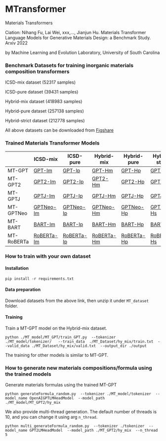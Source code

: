 # MTransformer
Materials Transformers

Ciation: Nihang Fu, Lai Wei, xxx,..., Jianjun Hu.  Materials Transformer Language Models for Generative Materials Design: a Benchmark Study. Arxiv 2022

by Machine Learning and Evolution Laboratory, University of South Carolina


### Benchmark Datasets for training inorganic materials composition transformers

ICSD-mix dataset (52317 samples)

ICSD-pure dataset (39431 samples)

Hybrid-mix dataset (418983 samples)

Hybrid-pure dataset (257138 samples)

Hybrid-strict dataset (212778 samples)

All above datasets can be downloaded from [Figshare](https://figshare.com/account/projects/142139/articles/20122796)

### Trained Materials Transformer Models

|         | ICSD-mix     | ICSD-pure | Hybrid-mix | Hybrid-pure | Hybrid-strict |
|---------|--------------|-----------|------------|-------------|---------------|
| MT-GPT     | [GPT-Im]() |[GPT-Ip]() |[GPT-Hm]() | [GPT-Hp]() | [GPT-Hs]()|
| MT-GPT2    | [GPT2-Im]() |[GPT2-Ip]() |[GPT2-Hm]() | [GPT2-Hp]() | [GPT2-Hs]()|
| MT-GPTJ    | [GPTJ-Im]() |[GPTJ-Ip]() |[GPTJ-Hm]() | [GPTJ-Hp]() | [GPTJ-Hs]()|
| MT-GPTNeo  | [GPTNeo-Im]() |[GPTNeo-Ip]() |[GPTNeo-Hm]() | [GPTNeo-Hp]() | [GPTNeo-Hs]()|
| MT-BART    | [BART-Im]() |[BART-Ip]() |[BART-Hm]() | [BART-Hp]() | [BART-Hs]()|
| MT-RoBERTa | [RoBERTa-Im]() |[RoBERTa-Ip]()|[RoBERTa-Hm]() | [RoBERTa-Hp]() | [RoBERTa-Hs]()|


### How to train with your own dataset

#### Installation
```
pip install -r requirements.txt
```

#### Data preparation
Download datasets from the above link, then unzip it under `MT_dataset` folder.

#### Training

Train a MT-GPT model on the Hybrid-mix dataset. 
```
python ./MT_model/MT_GPT/train_GPT.py  --tokenizer ./MT_model/tokenizer/   --train_data  ./MT_Dataset/hy_mix/train.txt  --valid_data ./MT_Dataset/hy_mix/valid.txt  --output_dir ./output
```
The training for other models is similar to MT-GPT.

### How to generate new materials compositions/formula using the trained models

Generate materials formulas using the trained MT-GPT 
```
python generateFormula_random.py  --tokenizer ./MT_model/tokenizer  --model_name OpenAIGPTLMHeadModel  --model_path ./MT_model/MT_GPT2/hy_mix
```

We also provide multi-thread generation. The default number of threads is 10, and you can change it using arg `n_thread`.
```
python multi_generateFormula_random.py  --tokenizer ./tokenizer  --model_name GPT2LMHeadModel  --model_path ./MT_GPT2/hy_mix  --n_thread 5
```
